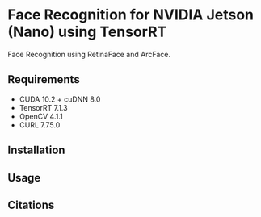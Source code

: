 # Face Recognition for NVIDIA Jetson (Nano) using TensorRT
Face Recognition using RetinaFace and ArcFace.

## Requirements
* CUDA 10.2 + cuDNN 8.0
* TensorRT 7.1.3
* OpenCV 4.1.1
* CURL 7.75.0

## Installation

## Usage

## Citations
